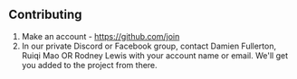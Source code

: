 ## Contributing

1) Make an account - https://github.com/join
2) In our private Discord or Facebook group, contact Damien Fullerton, Ruiqi Mao OR Rodney Lewis with your account name or email. We'll get you added to the project from there.
